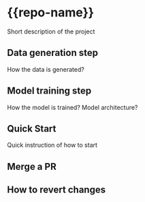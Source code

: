 # {{repo-name}}

Short description of the project

## Data generation step

How the data is generated?


## Model training step

How the model is trained? Model architecture?

## Quick Start

Quick instruction of how to start

## Merge a PR


## How to revert changes
